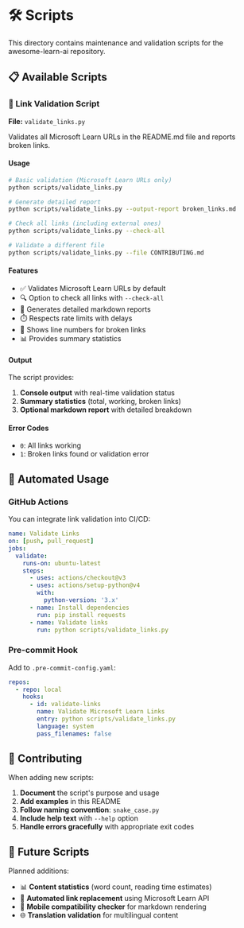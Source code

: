 # 🛠️ Scripts

This directory contains maintenance and validation scripts for the awesome-learn-ai repository.

## 📋 Available Scripts

### 🔗 Link Validation Script

**File:** `validate_links.py`

Validates all Microsoft Learn URLs in the README.md file and reports broken links.

#### Usage

```bash
# Basic validation (Microsoft Learn URLs only)
python scripts/validate_links.py

# Generate detailed report
python scripts/validate_links.py --output-report broken_links.md

# Check all links (including external ones)
python scripts/validate_links.py --check-all

# Validate a different file
python scripts/validate_links.py --file CONTRIBUTING.md
```

#### Features

- ✅ Validates Microsoft Learn URLs by default
- 🔍 Option to check all links with `--check-all`
- 📄 Generates detailed markdown reports
- ⏱️ Respects rate limits with delays
- 🎯 Shows line numbers for broken links
- 📊 Provides summary statistics

#### Output

The script provides:
1. **Console output** with real-time validation status
2. **Summary statistics** (total, working, broken links)
3. **Optional markdown report** with detailed breakdown

#### Error Codes

- `0`: All links working
- `1`: Broken links found or validation error

## 🔄 Automated Usage

### GitHub Actions

You can integrate link validation into CI/CD:

```yaml
name: Validate Links
on: [push, pull_request]
jobs:
  validate:
    runs-on: ubuntu-latest
    steps:
      - uses: actions/checkout@v3
      - uses: actions/setup-python@v4
        with:
          python-version: '3.x'
      - name: Install dependencies
        run: pip install requests
      - name: Validate links
        run: python scripts/validate_links.py
```

### Pre-commit Hook

Add to `.pre-commit-config.yaml`:

```yaml
repos:
  - repo: local
    hooks:
      - id: validate-links
        name: Validate Microsoft Learn Links
        entry: python scripts/validate_links.py
        language: system
        pass_filenames: false
```

## 📝 Contributing

When adding new scripts:

1. **Document** the script's purpose and usage
2. **Add examples** in this README
3. **Follow naming convention**: `snake_case.py`
4. **Include help text** with `--help` option
5. **Handle errors gracefully** with appropriate exit codes

## 🎯 Future Scripts

Planned additions:
- 📊 **Content statistics** (word count, reading time estimates)
- 🔄 **Automated link replacement** using Microsoft Learn API
- 📱 **Mobile compatibility checker** for markdown rendering
- 🌐 **Translation validation** for multilingual content
